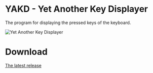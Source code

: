 # YAKD - Yet Another Key Displayer
The program for displaying the pressed keys of the keyboard.

![Yet Another Key Displayer](https://i.imgur.com/76MvqfA.png)

# Download

[The latest release](https://github.com/Jagailo/YetAnotherKeyDisplayer/releases)

